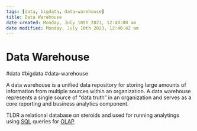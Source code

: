 ```yaml
---
tags: [data, bigdata, data-warehouse]
title: Data Warehouse
date created: Monday, July 10th 2023, 12:40:08 am
date modified: Monday, July 10th 2023, 12:40:42 am
---
```

# Data Warehouse
#data #bigdata #data-warehouse 

A data warehouse is a unified data repository for storing large amounts of information from multiple sources within an organization. A data warehouse represents a single source of “data truth” in an organization and serves as a core reporting and business analytics component.

TLDR a relational database on steroids and used for running analytings using [SQL](Software%20Engineering/Datastores/Databases/SQL.md) queries for [OLAP](Software%20Engineering/Datastores/Big%20Data/OLAP.md). 